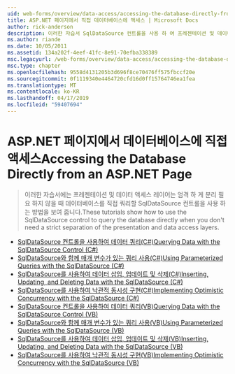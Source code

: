 ```yaml
---
uid: web-forms/overview/data-access/accessing-the-database-directly-from-an-aspnet-page/index
title: ASP.NET 페이지에서 직접 데이터베이스에 액세스 | Microsoft Docs
author: rick-anderson
description: 이러한 자습서 SqlDataSource 컨트롤을 사용 하 여 프레젠테이션 및 데이터를 엄격 하 게 분리 필요 하지 않을 때 데이터베이스를 직접 쿼리 하는 방법을 표시 하는 중...
ms.author: riande
ms.date: 10/05/2011
ms.assetid: 134a202f-4eef-41fc-8e91-70efba338389
msc.legacyurl: /web-forms/overview/data-access/accessing-the-database-directly-from-an-aspnet-page
msc.type: chapter
ms.openlocfilehash: 9558d4131205b3d696f8ce70476ff575fbccf20e
ms.sourcegitcommit: 0f1119340e4464720cfd16d0ff15764746ea1fea
ms.translationtype: MT
ms.contentlocale: ko-KR
ms.lasthandoff: 04/17/2019
ms.locfileid: "59407694"
---
```

# <a name="accessing-the-database-directly-from-an-aspnet-page"></a><span data-ttu-id="a6852-103">ASP.NET 페이지에서 데이터베이스에 직접 액세스</span><span class="sxs-lookup"><span data-stu-id="a6852-103">Accessing the Database Directly from an ASP.NET Page</span></span>

> <span data-ttu-id="a6852-104">이러한 자습서에는 프레젠테이션 및 데이터 액세스 레이어는 엄격 하 게 분리 필요 하지 않을 때 데이터베이스를 직접 쿼리할 SqlDataSource 컨트롤을 사용 하는 방법을 보여 줍니다.</span><span class="sxs-lookup"><span data-stu-id="a6852-104">These tutorials show how to use the SqlDataSource control to query the database directly when you don't need a strict separation of the presentation and data access layers.</span></span>


- [<span data-ttu-id="a6852-105">SqlDataSource 컨트롤을 사용하여 데이터 쿼리(C#)</span><span class="sxs-lookup"><span data-stu-id="a6852-105">Querying Data with the SqlDataSource Control (C#)</span></span>](querying-data-with-the-sqldatasource-control-cs.md)
- [<span data-ttu-id="a6852-106">SqlDataSource와 함께 매개 변수가 있는 쿼리 사용(C#)</span><span class="sxs-lookup"><span data-stu-id="a6852-106">Using Parameterized Queries with the SqlDataSource (C#)</span></span>](using-parameterized-queries-with-the-sqldatasource-cs.md)
- [<span data-ttu-id="a6852-107">SqlDataSource를 사용하여 데이터 삽입, 업데이트 및 삭제(C#)</span><span class="sxs-lookup"><span data-stu-id="a6852-107">Inserting, Updating, and Deleting Data with the SqlDataSource (C#)</span></span>](inserting-updating-and-deleting-data-with-the-sqldatasource-cs.md)
- [<span data-ttu-id="a6852-108">SqlDataSource를 사용하여 낙관적 동시성 구현(C#)</span><span class="sxs-lookup"><span data-stu-id="a6852-108">Implementing Optimistic Concurrency with the SqlDataSource (C#)</span></span>](implementing-optimistic-concurrency-with-the-sqldatasource-cs.md)
- [<span data-ttu-id="a6852-109">SqlDataSource 컨트롤을 사용하여 데이터 쿼리(VB)</span><span class="sxs-lookup"><span data-stu-id="a6852-109">Querying Data with the SqlDataSource Control (VB)</span></span>](querying-data-with-the-sqldatasource-control-vb.md)
- [<span data-ttu-id="a6852-110">SqlDataSource와 함께 매개 변수가 있는 쿼리 사용(VB)</span><span class="sxs-lookup"><span data-stu-id="a6852-110">Using Parameterized Queries with the SqlDataSource (VB)</span></span>](using-parameterized-queries-with-the-sqldatasource-vb.md)
- [<span data-ttu-id="a6852-111">SqlDataSource를 사용하여 데이터 삽입, 업데이트 및 삭제(VB)</span><span class="sxs-lookup"><span data-stu-id="a6852-111">Inserting, Updating, and Deleting Data with the SqlDataSource (VB)</span></span>](inserting-updating-and-deleting-data-with-the-sqldatasource-vb.md)
- [<span data-ttu-id="a6852-112">SqlDataSource를 사용하여 낙관적 동시성 구현(VB)</span><span class="sxs-lookup"><span data-stu-id="a6852-112">Implementing Optimistic Concurrency with the SqlDataSource (VB)</span></span>](implementing-optimistic-concurrency-with-the-sqldatasource-vb.md)
